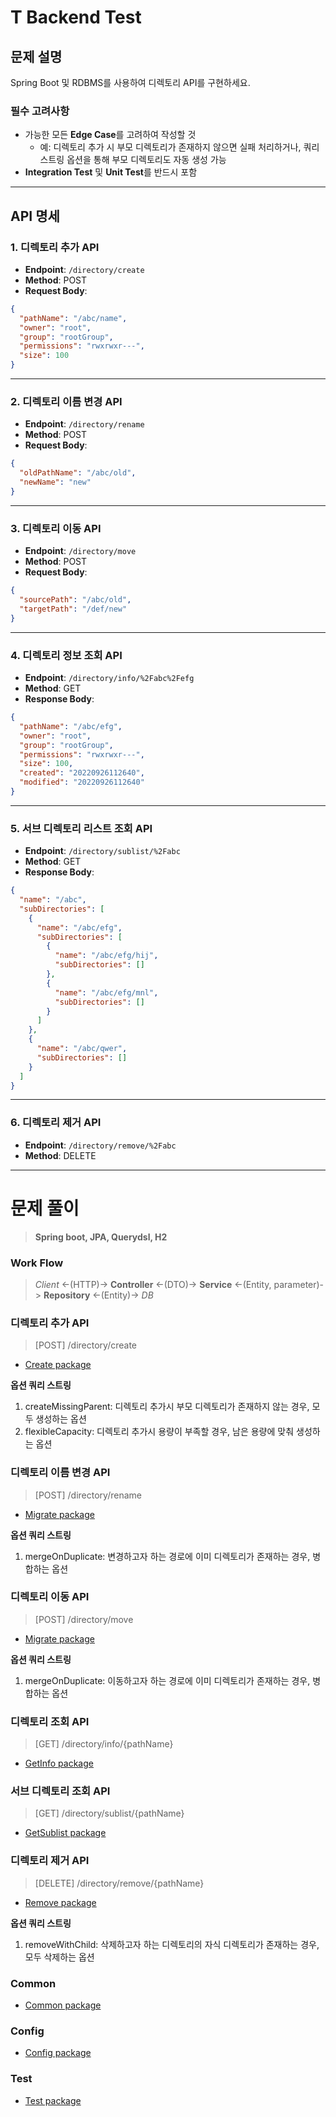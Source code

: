 
# T Backend Test

## 문제 설명

Spring Boot 및 RDBMS를 사용하여 디렉토리 API를 구현하세요.

### 필수 고려사항

- 가능한 모든 **Edge Case**를 고려하여 작성할 것
    - 예: 디렉토리 추가 시 부모 디렉토리가 존재하지 않으면 실패 처리하거나, 쿼리 스트링 옵션을 통해 부모 디렉토리도 자동 생성 가능
- **Integration Test** 및 **Unit Test**를 반드시 포함

---

## API 명세

### 1. 디렉토리 추가 API

- **Endpoint**: `/directory/create`
- **Method**: POST
- **Request Body**:

```json
{
  "pathName": "/abc/name",
  "owner": "root",
  "group": "rootGroup",
  "permissions": "rwxrwxr---",
  "size": 100
}
```

---

### 2. 디렉토리 이름 변경 API

- **Endpoint**: `/directory/rename`
- **Method**: POST
- **Request Body**:

```json
{
  "oldPathName": "/abc/old",
  "newName": "new"
}
```

---

### 3. 디렉토리 이동 API

- **Endpoint**: `/directory/move`
- **Method**: POST
- **Request Body**:

```json
{
  "sourcePath": "/abc/old",
  "targetPath": "/def/new"
}
```

---

### 4. 디렉토리 정보 조회 API

- **Endpoint**: `/directory/info/%2Fabc%2Fefg`
- **Method**: GET
- **Response Body**:

```json
{
  "pathName": "/abc/efg",
  "owner": "root",
  "group": "rootGroup",
  "permissions": "rwxrwxr---",
  "size": 100,
  "created": "20220926112640",
  "modified": "20220926112640"
}
```

---

### 5. 서브 디렉토리 리스트 조회 API

- **Endpoint**: `/directory/sublist/%2Fabc`
- **Method**: GET
- **Response Body**:

```json
{
  "name": "/abc",
  "subDirectories": [
    {
      "name": "/abc/efg",
      "subDirectories": [
        {
          "name": "/abc/efg/hij",
          "subDirectories": []
        },
        {
          "name": "/abc/efg/mnl",
          "subDirectories": []
        }
      ]
    },
    {
      "name": "/abc/qwer",
      "subDirectories": []
    }
  ]
}
```

---

### 6. 디렉토리 제거 API

- **Endpoint**: `/directory/remove/%2Fabc`
- **Method**: DELETE

---

# 문제 풀이

> **Spring boot, JPA, Querydsl, H2**
### Work Flow
> *Client* <-(HTTP)-> **Controller** <-(DTO)-> **Service** <-(Entity, parameter)-> **Repository** <-(Entity)-> *DB*

### 디렉토리 추가 API
> [POST] /directory/create
  - <a href="https://github.com/leedaham/assignment_thor/tree/master/src/main/java/me/hamtom/thor/directory/domain/create">Create package</a>

**옵션 쿼리 스트링**
1) createMissingParent: 디렉토리 추가시 부모 디렉토리가 존재하지 않는 경우, 모두 생성하는 옵션
2) flexibleCapacity: 디렉토리 추가시 용량이 부족할 경우, 남은 용량에 맞춰 생성하는 옵션

### 디렉토리 이름 변경 API
> [POST] /directory/rename
  - <a href="https://github.com/leedaham/assignment_thor/tree/master/src/main/java/me/hamtom/thor/directory/domain/migrate">Migrate package</a>

**옵션 쿼리 스트링**
1) mergeOnDuplicate: 변경하고자 하는 경로에 이미 디렉토리가 존재하는 경우, 병합하는 옵션

### 디렉토리 이동 API
> [POST] /directory/move
- <a href="https://github.com/leedaham/assignment_thor/tree/master/src/main/java/me/hamtom/thor/directory/domain/migrate">Migrate package</a>

**옵션 쿼리 스트링**
1) mergeOnDuplicate: 이동하고자 하는 경로에 이미 디렉토리가 존재하는 경우, 병합하는 옵션

### 디렉토리 조회 API
> [GET] /directory/info/{pathName}
- <a href="https://github.com/leedaham/assignment_thor/tree/master/src/main/java/me/hamtom/thor/directory/domain/info">GetInfo package</a>

### 서브 디렉토리 조회 API
> [GET] /directory/sublist/{pathName}
- <a href="https://github.com/leedaham/assignment_thor/tree/master/src/main/java/me/hamtom/thor/directory/domain/sublist">GetSublist package</a>

### 디렉토리 제거 API
> [DELETE] /directory/remove/{pathName}
- <a href="https://github.com/leedaham/assignment_thor/tree/master/src/main/java/me/hamtom/thor/directory/domain/remove">Remove package</a>

**옵션 쿼리 스트링**
1) removeWithChild: 삭제하고자 하는 디렉토리의 자식 디렉토리가 존재하는 경우, 모두 삭제하는 옵션

### Common
- <a href="https://github.com/leedaham/assignment_thor/blob/master/src/main/java/me/hamtom/thor/directory/domain/common">Common package</a>

### Config
- <a href="https://github.com/leedaham/assignment_thor/tree/master/src/main/java/me/hamtom/thor/directory/config">Config package</a>

### Test
- <a href="https://github.com/leedaham/assignment_thor/tree/master/src/test/java/me/hamtom/thor/directory">Test package</a>
